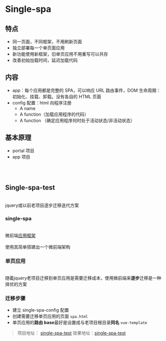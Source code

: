 # Single-spa

<a name="IdlQX"></a>
## 特点


- 同一页面，不同框架，不用刷新页面
- 独立部署每一个单页面应用
- 新功能使用新框架，旧单页应用不用重写可以共存
- 改善初始加载时间，延迟加载代码



<a name="BQEwf"></a>
## 内容


- app：每个应用都是完整的 SPA，可以响应 URL 路由事件，DOM 生命周期：初始化、挂载、卸载。没有各自的 HTML 页面
- config 配置：html 向程序注册
   - A name
   - A function（加载应用程序的代码）
   - A function （确定应用程序何时处于活动状态/非活动状态）



<a name="vkqrs"></a>
## 基本原理


- portal 项目
- app 项目


<br />
<br />

<a name="H98Ky"></a>
## Single-spa-test

<br />jquery或以前老项目逐步迁移迭代方案<br />

<a name="jASZu"></a>
### single-spa

<br />微前端[应用框架](https://zh-hans.single-spa.js.org/docs/getting-started-overview)<br />
<br />使用其简单搭建出一个微前端架构<br />

<a name="sdWxQ"></a>
### 单页应用

<br />随着jquery老项目迁移到单页应用是需要迁移成本，使用微前端来**逐步**迁移是一种择优的方案<br />

<a name="oA6Dr"></a>
### 迁移步骤


- 建立 single-spa-config 配置
- 创建需要迁移单页应用的页面 `spa.html`
- 单页应用的**路由 base**最好是设置成与老项目根目录**同名** `vue-template`



> 项目地址： [single-spa-test](https://github.com/imondo/single-spa-test) 效果地址：[single-spa-test](https://imondo.github.io/single-spa-test/)

